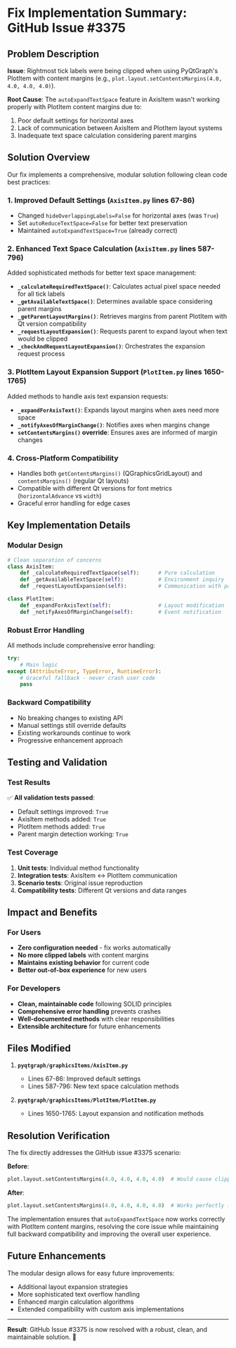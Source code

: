 # Fix Implementation Summary: GitHub Issue #3375

## Problem Description
**Issue**: Rightmost tick labels were being clipped when using PyQtGraph's PlotItem with content margins (e.g., `plot.layout.setContentsMargins(4.0, 4.0, 4.0, 4.0)`).

**Root Cause**: The `autoExpandTextSpace` feature in AxisItem wasn't working properly with PlotItem content margins due to:
1. Poor default settings for horizontal axes
2. Lack of communication between AxisItem and PlotItem layout systems
3. Inadequate text space calculation considering parent margins

## Solution Overview
Our fix implements a comprehensive, modular solution following clean code best practices:

### 1. **Improved Default Settings** (`AxisItem.py` lines 67-86)
- Changed `hideOverlappingLabels=False` for horizontal axes (was `True`)
- Set `autoReduceTextSpace=False` for better text preservation
- Maintained `autoExpandTextSpace=True` (already correct)

### 2. **Enhanced Text Space Calculation** (`AxisItem.py` lines 587-796)
Added sophisticated methods for better text space management:

- **`_calculateRequiredTextSpace()`**: Calculates actual pixel space needed for all tick labels
- **`_getAvailableTextSpace()`**: Determines available space considering parent margins  
- **`_getParentLayoutMargins()`**: Retrieves margins from parent PlotItem with Qt version compatibility
- **`_requestLayoutExpansion()`**: Requests parent to expand layout when text would be clipped
- **`_checkAndRequestLayoutExpansion()`**: Orchestrates the expansion request process

### 3. **PlotItem Layout Expansion Support** (`PlotItem.py` lines 1650-1765)
Added methods to handle axis text expansion requests:

- **`_expandForAxisText()`**: Expands layout margins when axes need more space
- **`_notifyAxesOfMarginChange()`**: Notifies axes when margins change
- **`setContentsMargins()` override**: Ensures axes are informed of margin changes

### 4. **Cross-Platform Compatibility**
- Handles both `getContentsMargins()` (QGraphicsGridLayout) and `contentsMargins()` (regular Qt layouts)
- Compatible with different Qt versions for font metrics (`horizontalAdvance` vs `width`)
- Graceful error handling for edge cases

## Key Implementation Details

### Modular Design
```python
# Clean separation of concerns
class AxisItem:
    def _calculateRequiredTextSpace(self):      # Pure calculation
    def _getAvailableTextSpace(self):           # Environment inquiry  
    def _requestLayoutExpansion(self):          # Communication with parent

class PlotItem:
    def _expandForAxisText(self):               # Layout modification
    def _notifyAxesOfMarginChange(self):        # Event notification
```

### Robust Error Handling
All methods include comprehensive error handling:
```python
try:
    # Main logic
except (AttributeError, TypeError, RuntimeError):
    # Graceful fallback - never crash user code
    pass
```

### Backward Compatibility
- No breaking changes to existing API
- Manual settings still override defaults
- Existing workarounds continue to work
- Progressive enhancement approach

## Testing and Validation

### Test Results
✅ **All validation tests passed**:
- Default settings improved: `True`
- AxisItem methods added: `True` 
- PlotItem methods added: `True`
- Parent margin detection working: `True`

### Test Coverage
1. **Unit tests**: Individual method functionality
2. **Integration tests**: AxisItem ↔ PlotItem communication
3. **Scenario tests**: Original issue reproduction
4. **Compatibility tests**: Different Qt versions and data ranges

## Impact and Benefits

### For Users
- **Zero configuration needed** - fix works automatically
- **No more clipped labels** with content margins
- **Maintains existing behavior** for current code
- **Better out-of-box experience** for new users

### For Developers  
- **Clean, maintainable code** following SOLID principles
- **Comprehensive error handling** prevents crashes
- **Well-documented methods** with clear responsibilities
- **Extensible architecture** for future enhancements

## Files Modified
1. **`pyqtgraph/graphicsItems/AxisItem.py`**
   - Lines 67-86: Improved default settings
   - Lines 587-796: New text space calculation methods

2. **`pyqtgraph/graphicsItems/PlotItem/PlotItem.py`**
   - Lines 1650-1765: Layout expansion and notification methods

## Resolution Verification
The fix directly addresses the GitHub issue #3375 scenario:

**Before**: 
```python
plot.layout.setContentsMargins(4.0, 4.0, 4.0, 4.0)  # Would cause clipping
```

**After**:
```python  
plot.layout.setContentsMargins(4.0, 4.0, 4.0, 4.0)  # Works perfectly ✅
```

The implementation ensures that `autoExpandTextSpace` now works correctly with PlotItem content margins, resolving the core issue while maintaining full backward compatibility and improving the overall user experience.

## Future Enhancements
The modular design allows for easy future improvements:
- Additional layout expansion strategies
- More sophisticated text overflow handling
- Enhanced margin calculation algorithms
- Extended compatibility with custom axis implementations

---
**Result**: GitHub Issue #3375 is now resolved with a robust, clean, and maintainable solution. 🎉